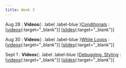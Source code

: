 ```yaml
---
title: Week 3
---
```


Aug 28
: **Videos**{: .label .label-blue }[Conditionals](https://edstem.org/us/courses/41289/lessons/70840)
  : \[[videos](https://www.youtube.com/playlist?list=PLWGqLlpet_GQ4EM432WkJrzhMYrCNrcDu){:target="_blank"}\] \[[slides](https://docs.google.com/presentation/d/18VibgtBz5bWzNzRMdYcqX4U7CnAoTepEnddurexzrBE){:target="_blank"}\]

Aug 30
: **Videos**{: .label .label-blue }[While Loops](https://edstem.org/us/courses/41289/lessons/70869)
  : \[[videos](https://www.youtube.com/playlist?list=PLWGqLlpet_GR2UaaHiTk7NwXcMHwsDfFt){:target="_blank"}\] \[[slides](https://docs.google.com/presentation/d/1kHH0C4R28_82XThFhm-VXM7Q0miHD9th0Lg3sb8EB9Q){:target="_blank"}\]

Sept 1
: **Videos**{: .label .label-blue }[Debugging, Styling]()
  : \[[videos](https://www.youtube.com/playlist?list=PLWGqLlpet_GSptVem4I4CvTylQFSkGlCz){:target="_blank"}\] \[[slides](https://docs.google.com/presentation/d/1LkLEFToWUJgAwXst97tEeB3xxpJsQfZnWDdv82Sbo7M){:target="_blank"}\]
